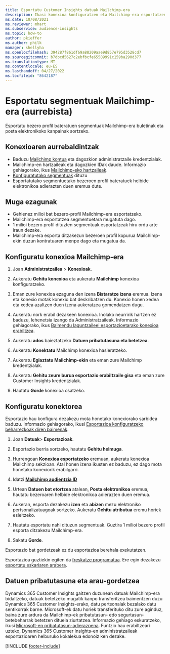 ```yaml
---
title: Esportatu Customer Insights datuak Mailchimp-era
description: Ikasi konexioa konfiguratzen eta Mailchimp-era esportatzen.
ms.date: 10/08/2021
ms.reviewer: mhart
ms.subservice: audience-insights
ms.topic: how-to
author: pkieffer
ms.author: philk
manager: shellyha
ms.openlocfilehash: 394287f861df69a88209aae9d857e795d3528cd7
ms.sourcegitcommit: b7dbcd5627c2ebfbcfe65589991c159ba290d377
ms.translationtype: MT
ms.contentlocale: eu-ES
ms.lasthandoff: 04/27/2022
ms.locfileid: "8642187"
---
```

# <a name="export-segments-to-mailchimp-preview"></a>Esportatu segmentuak Mailchimp-era (aurrebista)

Esportatu bezero profil bateratuen segmentuak Mailchimp-era buletinak eta posta elektronikoko kanpainak sortzeko.

## <a name="prerequisites-for-connection"></a>Konexioaren aurrebaldintzak

-   Baduzu [Mailchimp kontua](https://mailchimp.com/) eta dagozkion administratzaile kredentzialak.
-   Mailchimp-en hartzaileak eta dagozkien IDak daude. Informazio gehiagorako, ikus [Mailchimp-eko hartzaileak](https://mailchimp.com/help/create-audience/).
-   [Konfiguratutako segmentuak](segments.md) dituzu
-   Esportatutako segmentuetako bezeroen profil bateratuek helbide elektronikoa adierazten duen eremua dute.

## <a name="known-limitations"></a>Muga ezagunak

- Gehienez milioi bat bezero-profil Mailchimp-era esportatzeko.
- Mailchimp-era esportatzea segmentuetara mugatuta dago.
- 1 milioi bezero profil dituzten segmentuak esportatzeak hiru ordu arte iraun dezake. 
- Mailchimp-era esporta ditzakezun bezeroen profil kopurua Mailchimp-ekin duzun kontratuaren menpe dago eta mugatua da.

## <a name="set-up-connection-to-mailchimp"></a>Konfiguratu konexioa Mailchimp-era

1. Joan **Administratzailea** > **Konexioak**.

1. Aukeratu **Gehitu konexioa** eta aukeratu **Mailchimp** konexioa konfiguratzeko.

1. Eman zure konexioa ezaguna den izena **Bistaratze izena** eremua. Izena eta konexio motak konexio bat deskribatzen du. Konexio honen xedea eta xedea azaltzen duen izena aukeratzea gomendatzen dugu.

1. Aukeratu nork erabil dezakeen konexioa. Inolako neurririk hartzen ez baduzu, lehenetsia izango da Administratzaileak. Informazio gehiagorako, ikus [Baimendu laguntzaileei esportazioetarako konexioa erabiltzea](connections.md#allow-contributors-to-use-a-connection-for-exports).

1. Aukeratu **ados** baieztatzeko **Datuen pribatutasuna eta betetzea**.

1. Aukeratu **Konektatu** Mailchimp konexioa hasieratzeko.

1. Aukeratu **Egiaztatu Mailchimp-ekin** eta eman zure Mailchimp kredentzialak.

1. Aukeratu **Gehitu zeure burua esportazio erabiltzaile gisa** eta eman zure Customer Insights kredentzialak.

1. Hautatu **Gorde** konexioa osatzeko. 

## <a name="configure-the-connector"></a>Konfiguratu konektorea

Esportazio hau konfigura dezakezu mota honetako konexiorako sarbidea baduzu. Informazio gehiagorako, ikusi [Esportazioa konfiguratzeko beharrezkoak diren baimenak](export-destinations.md#set-up-a-new-export).

1. Joan **Datuak**> **Esportazioak**.

1. Esportazio berria sortzeko, hautatu **Gehitu helmuga**.

1. Hurrengoan **Konexioa esportatzeko** eremuan, aukeratu konexioa Mailchimp sekzioan. Atal honen izena ikusten ez baduzu, ez dago mota honetako konexiorik erabilgarri.

1. Idatzi **[Mailchimp audientzia ID](https://mailchimp.com/help/find-audience-id/)**

1. Urtean **Datuen bat etortzea** atalean, **Posta elektronikoa** eremua, hautatu bezeroaren helbide elektronikoa adierazten duen eremua. 

1. Aukeran, esporta dezakezu **izen** eta **abizen** mezu elektroniko pertsonalizatuagoak sortzeko. Aukeratu **Gehitu atributua** eremu horiek esleitzeko.

1. Hautatu esportatu nahi dituzun segmentuak. Guztira 1 milioi bezero profil esporta ditzakezu Mailchimp-era.

1. Sakatu **Gorde**.

Esportazio bat gordetzeak ez du esportazioa berehala exekutatzen.

Esportazioa guztiekin egiten da [freskatze programatua](system.md#schedule-tab). Ere egin dezakezu [esportatu eskariaren arabera](export-destinations.md#run-exports-on-demand). 

## <a name="data-privacy-and-compliance"></a>Datuen pribatutasuna eta arau-gordetzea

Dynamics 365 Customer Insights gaitzen duzunean datuak Mailchimp-era bidaltzeko, datuak betetzeko mugatik kanpo transferitzea baimentzen duzu Dynamics 365 Customer Insights-erako, datu pertsonalak bezalako datu sentikorrak barne. Microsoft-ek datu horiek transferituko ditu zure aginduz, baina zure ardura da Mailchimp-ek pribatutasun- edo segurtasun-betebeharrak betetzen dituela ziurtatzea. Informazio gehiago eskuratzeko, ikusi [Microsoft-en pribatutasun-adierazpena](https://go.microsoft.com/fwlink/?linkid=396732).
Funtzio hau erabiltzeari uzteko, Dynamics 365 Customer Insights-en administratzaileak esportazioaren helburuko kokalekua edonoiz ken dezake.

[!INCLUDE [footer-include](includes/footer-banner.md)]
